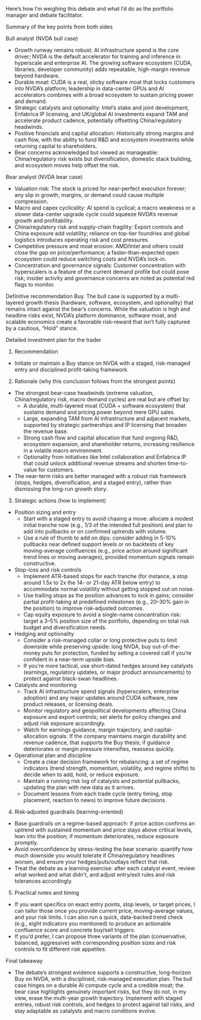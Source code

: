 Here’s how I’m weighing this debate and what I’d do as the portfolio manager and debate facilitator.

Summary of the key points from both sides

Bull analyst (NVDA bull case)
- Growth runway remains robust: AI infrastructure spend is the core driver; NVDA is the default accelerator for training and inference in hyperscale and enterprise AI. The growing software ecosystem (CUDA, libraries, developer community) adds repeatable, high-margin revenue beyond hardware.
- Durable moat: CUDA is a real, sticky software moat that locks customers into NVDA’s platform; leadership in data-center GPUs and AI accelerators combines with a broad ecosystem to sustain pricing power and demand.
- Strategic catalysts and optionality: Intel’s stake and joint development, Enfabrica IP licensing, and UK/global AI investments expand TAM and accelerate product cadence, potentially offsetting China/regulatory headwinds.
- Positive financials and capital allocation: Historically strong margins and cash flow, with the ability to fund R&D and ecosystem investments while returning capital to shareholders.
- Bear concerns acknowledged but viewed as manageable: China/regulatory risk exists but diversification, domestic stack building, and ecosystem moves help offset the risk.

Bear analyst (NVDA bear case)
- Valuation risk: The stock is priced for near-perfect execution forever; any slip in growth, margins, or demand could cause multiple compression.
- Macro and capex cyclicality: AI spend is cyclical; a macro weakness or a slower data-center upgrade cycle could squeeze NVDA’s revenue growth and profitability.
- China/regulatory risk and supply-chain fragility: Export controls and China exposure add volatility; reliance on top-tier foundries and global logistics introduces operating risk and cost pressures.
- Competitive pressure and moat erosion: AMD/Intel and others could close the gap on price/performance; a faster-than-expected open ecosystem could reduce switching costs and NVDA’s lock-in.
- Concentration and governance signals: Customer concentration with hyperscalers is a feature of the current demand profile but could pose risk; insider activity and governance concerns are noted as potential red flags to monitor.

Definitive recommendation
Buy. The bull case is supported by a multi-layered growth thesis (hardware, software, ecosystem, and optionality) that remains intact against the bear’s concerns. While the valuation is high and headline risks exist, NVDA’s platform dominance, software moat, and scalable economics create a favorable risk-reward that isn’t fully captured by a cautious, “Hold” stance.

Detailed investment plan for the trader

1) Recommendation
- Initiate or maintain a Buy stance on NVDA with a staged, risk-managed entry and disciplined profit-taking framework.

2) Rationale (why this conclusion follows from the strongest points)
- The strongest bear-case headwinds (extreme valuation, China/regulatory risk, macro demand cycles) are real but are offset by:
  - A durable, multi-layered moat (CUDA + software ecosystem) that sustains demand and pricing power beyond mere GPU sales.
  - Large, expanding TAM from AI infrastructure and adjacent markets, supported by strategic partnerships and IP licensing that broaden the revenue base.
  - Strong cash flow and capital allocation that fund ongoing R&D, ecosystem expansion, and shareholder returns, increasing resilience in a volatile macro environment.
  - Optionality from initiatives like Intel collaboration and Enfabrica IP that could unlock additional revenue streams and shorten time-to-value for customers.
- The near-term risks are better managed with a robust risk framework (stops, hedges, diversification, and a staged entry), rather than dismissing the long-run growth story.

3) Strategic actions (how to implement)
- Position sizing and entry
  - Start with a staged entry to avoid chasing a move: allocate a modest initial tranche now (e.g., 1/3 of the intended full position) and plan to add into pullbacks or on confirmed uptrends with volume.
  - Use a rule of thumb to add on dips: consider adding in 5-10% pullbacks near defined support levels or on backtests of key moving-average confluences (e.g., price action around significant trend lines or moving averages), provided momentum signals remain constructive.
- Stop-loss and risk controls
  - Implement ATR-based stops for each tranche (for instance, a stop around 1.5x to 2x the 14- or 21-day ATR below entry) to accommodate normal volatility without getting stopped out on noise.
  - Use trailing stops as the position advances to lock in gains; consider partial profit-taking at predefined milestones (e.g., 20–30% gain in the position) to improve risk-adjusted outcomes.
  - Cap equity exposure to avoid a single-name concentration risk: target a 3–5% position size of the portfolio, depending on total risk budget and diversification needs.
- Hedging and optionality
  - Consider a risk-managed collar or long protective puts to limit downside while preserving upside: long NVDA, buy out-of-the-money puts for protection, funded by selling a covered call if you’re confident in a near-term upside bias.
  - If you’re more tactical, use short-dated hedges around key catalysts (earnings, regulatory updates, or major product announcements) to protect against black-swan headlines.
- Catalysts and monitoring
  - Track AI infrastructure spend signals (hyperscalers, enterprise adoption) and any major updates around CUDA software, new product releases, or licensing deals.
  - Monitor regulatory and geopolitical developments affecting China exposure and export controls; set alerts for policy changes and adjust risk exposure accordingly.
  - Watch for earnings guidance, margin trajectory, and capital-allocation signals. If the company maintains margin durability and revenue cadence, that supports the Buy thesis; if guidance deteriorates or margin pressure intensifies, reassess quickly.
- Operational plan and discipline
  - Create a clear decision framework for rebalancing: a set of regime indicators (trend strength, momentum, volatility, and regime shifts) to decide when to add, hold, or reduce exposure.
  - Maintain a running risk log of catalysts and potential pullbacks, updating the plan with new data as it arrives.
  - Document lessons from each trade cycle (entry timing, stop placement, reaction to news) to improve future decisions.

4) Risk-adjusted guardrails (learning-oriented)
- Base guardrails on a regime-based approach: if price action confirms an uptrend with sustained momentum and price stays above critical levels, lean into the position; if momentum deteriorates, reduce exposure promptly.
- Avoid overconfidence by stress-testing the bear scenario: quantify how much downside you would tolerate if China/regulatory headlines worsen, and ensure your hedges/puts/outlays reflect that risk.
- Treat the debate as a learning exercise: after each catalyst event, review what worked and what didn’t, and adjust entry/exit rules and risk tolerances accordingly.

5) Practical notes and timing
- If you want specifics on exact entry points, stop levels, or target prices, I can tailor those once you provide current price, moving-average values, and your risk limits. I can also run a quick, data-backed trend check (e.g., eight indicators you mentioned) to produce an actionable confluence score and concrete buy/sell triggers.
- If you’d prefer, I can propose three variants of the plan (conservative, balanced, aggressive) with corresponding position sizes and risk controls to fit different risk appetites.

Final takeaway
- The debate’s strongest evidence supports a constructive, long-horizon Buy on NVDA, with a disciplined, risk-managed execution plan. The bull case hinges on a durable AI compute cycle and a credible moat; the bear case highlights genuinely important risks, but they do not, in my view, erase the multi-year growth trajectory. Implement with staged entries, robust risk controls, and hedges to protect against tail risks, and stay adaptable as catalysts and macro conditions evolve.